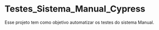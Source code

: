 # Testes_Sistema_Manual_Cypress
Esse projeto tem como objetivo automatizar os testes do sistema Manual.
